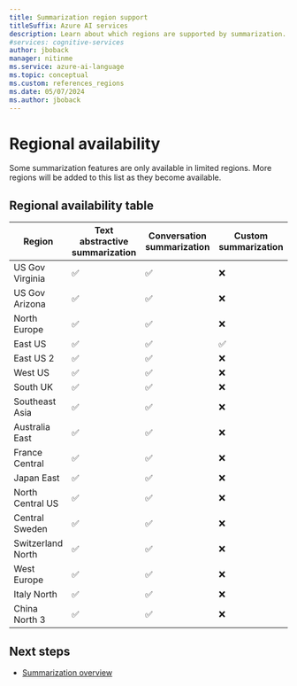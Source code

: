```yaml
---
title: Summarization region support
titleSuffix: Azure AI services
description: Learn about which regions are supported by summarization.
#services: cognitive-services
author: jboback
manager: nitinme
ms.service: azure-ai-language
ms.topic: conceptual
ms.custom: references_regions
ms.date: 05/07/2024
ms.author: jboback
---
```


# Regional availability

Some summarization features are only available in limited regions. More regions will be added to this list as they become available.

## Regional availability table

|Region            |Text abstractive summarization    |Conversation summarization                     |Custom summarization|
|------------------|----------------------------------|-----------------------------------------------|--------------------|
|US Gov Virginia   |&#9989;                           |&#9989;                                        |&#10060;            |
|US Gov Arizona    |&#9989;                           |&#9989;                                        |&#10060;            |
|North Europe      |&#9989;                           |&#9989;                                        |&#10060;            |
|East US           |&#9989;                           |&#9989;                                        |&#9989;             |
|East US 2         |&#9989;                           |&#9989;                                        |&#10060;            |
|West US           |&#9989;                           |&#9989;                                        |&#10060;            |
|South UK          |&#9989;                           |&#9989;                                        |&#10060;            |
|Southeast Asia    |&#9989;                           |&#9989;                                        |&#10060;            |
|Australia East    |&#9989;                           |&#9989;                                        |&#10060;            |
|France Central    |&#9989;                           |&#9989;                                        |&#10060;            |
|Japan East        |&#9989;                           |&#9989;                                        |&#10060;            |
|North Central US  |&#9989;                           |&#9989;                                        |&#10060;            |
|Central Sweden    |&#9989;                           |&#9989;                                        |&#10060;            |
|Switzerland North |&#9989;                           |&#9989;                                        |&#10060;            |
|West Europe       |&#9989;                           |&#9989;                                        |&#10060;            |
|Italy North       |&#9989;                           |&#9989;                                        |&#10060;            |
|China North 3     |&#9989;                           |&#9989;                                        |&#10060;            |

## Next steps

* [Summarization overview](overview.md)
